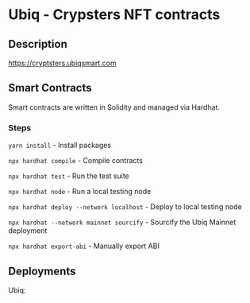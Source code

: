 # Ubiq - Crypsters NFT contracts

## Description

https://cryptsters.ubiqsmart.com

## Smart Contracts

Smart contracts are written in Solidity and managed via Hardhat.

### Steps

`yarn install` - Install packages

`npx hardhat compile` - Compile contracts

`npx hardhat test` - Run the test suite

`npx hardhat node` - Run a local testing node

`npx hardhat deploy --network localhost` - Deploy to local testing node

`npx hardhat --network mainnet sourcify` - Sourcify the Ubiq Mainnet deployment

`npx hardhat export-abi` - Manually export ABI

## Deployments

Ubiq:

